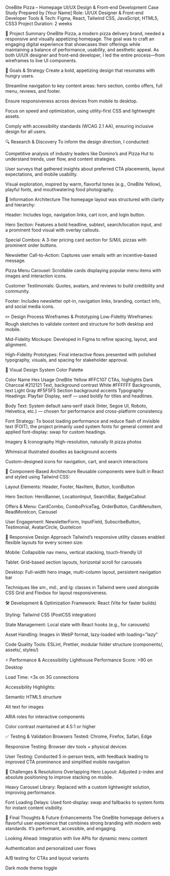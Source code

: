 OneBite Pizza – Homepage UI/UX Design & Front-end Development Case Study
Prepared by [Your Name]
Role: UI/UX Designer & Front-end Developer
Tools & Tech: Figma, React, Tailwind CSS, JavaScript, HTML5, CSS3
Project Duration: 2 weeks

🧾 Project Summary
OneBite Pizza, a modern pizza delivery brand, needed a responsive and visually appetizing homepage. The goal was to craft an engaging digital experience that showcases their offerings while maintaining a balance of performance, usability, and aesthetic appeal. As both UI/UX designer and front-end developer, I led the entire process—from wireframes to live UI components.

🎯 Goals & Strategy
Create a bold, appetizing design that resonates with hungry users.

Streamline navigation to key content areas: hero section, combo offers, full menu, reviews, and footer.

Ensure responsiveness across devices from mobile to desktop.

Focus on speed and optimization, using utility-first CSS and lightweight assets.

Comply with accessibility standards (WCAG 2.1 AA), ensuring inclusive design for all users.

🔍 Research & Discovery
To inform the design direction, I conducted:

Competitive analysis of industry leaders like Domino’s and Pizza Hut to understand trends, user flow, and content strategies.

User surveys that gathered insights about preferred CTA placements, layout expectations, and mobile usability.

Visual exploration, inspired by warm, flavorful tones (e.g., OneBite Yellow), playful fonts, and mouthwatering food photography.

🧱 Information Architecture
The homepage layout was structured with clarity and hierarchy:

Header: Includes logo, navigation links, cart icon, and login button.

Hero Section: Features a bold headline, subtext, search/location input, and a prominent food visual with overlay callouts.

Special Combos: A 3-tier pricing card section for S/M/L pizzas with prominent order buttons.

Newsletter Call-to-Action: Captures user emails with an incentive-based message.

Pizza Menu Carousel: Scrollable cards displaying popular menu items with images and interaction icons.

Customer Testimonials: Quotes, avatars, and reviews to build credibility and community.

Footer: Includes newsletter opt-in, navigation links, branding, contact info, and social media icons.

✏️ Design Process
Wireframes & Prototyping
Low-Fidelity Wireframes: Rough sketches to validate content and structure for both desktop and mobile.

Mid-Fidelity Mockups: Developed in Figma to refine spacing, layout, and alignment.

High-Fidelity Prototypes: Final interactive flows presented with polished typography, visuals, and spacing for stakeholder approval.

🎨 Visual Design System
Color Palette

Color Name	Hex	Usage
OneBite Yellow	#FFC107	CTAs, highlights
Dark Charcoal	#212121	Text, background contrast
White	#FFFFFF	Backgrounds, text
Light Gray	#F5F5F5	Section background accents
Typography
Headings: Playfair Display, serif — used boldly for titles and headlines.

Body Text: System default sans‑serif stack (Inter, Segoe UI, Roboto, Helvetica, etc.) — chosen for performance and cross-platform consistency.

Font Strategy: To boost loading performance and reduce flash of invisible text (FOIT), the project primarily used system fonts for general content and applied font-display: swap for custom headings.

Imagery & Iconography
High-resolution, naturally lit pizza photos

Whimsical illustrated doodles as background accents

Custom-designed icons for navigation, cart, and search interactions

🧩 Component-Based Architecture
Reusable components were built in React and styled using Tailwind CSS:

Layout Elements: Header, Footer, NavItem, Button, IconButton

Hero Section: HeroBanner, LocationInput, SearchBar, BadgeCallout

Offers & Menu: CardCombo, ComboPriceTag, OrderButton, CardMenuItem, ReadMoreIcon, Carousel

User Engagement: NewsletterForm, InputField, SubscribeButton, Testimonial, AvatarCircle, QuoteIcon

📱 Responsive Design Approach
Tailwind’s responsive utility classes enabled flexible layouts for every screen size:

Mobile: Collapsible nav menu, vertical stacking, touch-friendly UI

Tablet: Grid-based section layouts, horizontal scroll for carousels

Desktop: Full-width hero image, multi-column layout, persistent navigation bar

Techniques like sm:, md:, and lg: classes in Tailwind were used alongside CSS Grid and Flexbox for layout responsiveness.

🛠️ Development & Optimization
Framework: React (Vite for faster builds)

Styling: Tailwind CSS (PostCSS integration)

State Management: Local state with React hooks (e.g., for carousels)

Asset Handling: Images in WebP format, lazy-loaded with loading="lazy"

Code Quality Tools: ESLint, Prettier, modular folder structure (components/, assets/, styles/)

⚡ Performance & Accessibility
Lighthouse Performance Score: >90 on Desktop

Load Time: <3s on 3G connections

Accessibility Highlights:

Semantic HTML5 structure

Alt text for images

ARIA roles for interactive components

Color contrast maintained at 4.5:1 or higher

✅ Testing & Validation
Browsers Tested: Chrome, Firefox, Safari, Edge

Responsive Testing: Browser dev tools + physical devices

User Testing: Conducted 5 in-person tests, with feedback leading to improved CTA prominence and simplified mobile navigation

🧩 Challenges & Resolutions
Overlapping Hero Layout: Adjusted z-index and absolute positioning to improve stacking on mobile.

Heavy Carousel Library: Replaced with a custom lightweight solution, improving performance.

Font Loading Delays: Used font-display: swap and fallbacks to system fonts for instant content visibility.

🚀 Final Thoughts & Future Enhancements
The OneBite homepage delivers a flavorful user experience that combines strong branding with modern web standards. It’s performant, accessible, and engaging.

Looking Ahead:
Integration with live APIs for dynamic menu content

Authentication and personalized user flows

A/B testing for CTAs and layout variants

Dark mode theme toggle

